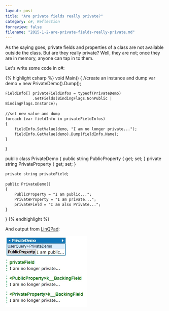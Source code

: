 ```yaml
---
layout: post
title: "Are private fields really private?"
category: c#, Reflection
forreview: false
filename: "2015-1-2-are-private-fields-really-private.md"
---
```


As the saying goes, private fields and properties of a class are not available outside the class. But are they really private? Well, they are not; once they are in memory, anyone can tap in to them.

Let's write some code in c#:

{% highlight csharp %}
void Main()
{
	//create an instance and dump
	var demo = new PrivateDemo().Dump();
	
	FieldInfo[] privateFieldInfos = typeof(PrivateDemo)
				.GetFields(BindingFlags.NonPublic | BindingFlags.Instance);
	
	//set new value and dump
	foreach (var fieldInfo in privateFieldInfos)
	{
		fieldInfo.SetValue(demo, "I am no longer private...");
		fieldInfo.GetValue(demo).Dump(fieldInfo.Name);
	}
}

public class PrivateDemo
{
	public string PublicProperty { get; set; }
	private string PrivateProperty { get; set; }

	private string privateField;
	
	public PrivateDemo()
	{
		PublicProperty = "I am public...";
		PrivateProperty = "I am private...";
		privateField = "I am also Private...";
	}
}
{% endhighlight %}

And output from [LinQPad][1]:

![](https://raw.githubusercontent.com/amithegde/amithegde.github.io/master/contents/img/2015-1-2-accessing-private-fields-output.jpg)

[1]:http://www.linqpad.net/